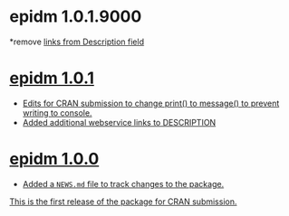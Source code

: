 <!-- NEWS.md is maintained by https://cynkra.github.io/fledge, do not edit -->

# epidm 1.0.1.9000

*remove <a href> links from Description field


# epidm 1.0.1

* Edits for CRAN submission to change print() to message() to prevent writing to console.
* Added additional webservice links to DESCRIPTION

# epidm 1.0.0

* Added a `NEWS.md` file to track changes to the package.

This is the first release of the package for CRAN submission.

